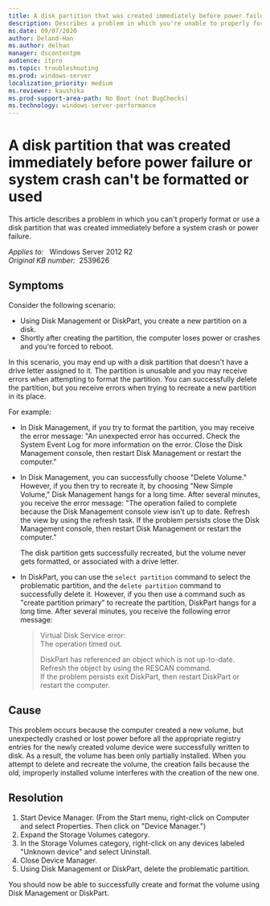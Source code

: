 ```yaml
---
title: A disk partition that was created immediately before power failure or system crash can't be formatted or used
description: Describes a problem in which you're unable to properly format or use a disk partition that was created immediately before a system crash or power failure.
ms.date: 09/07/2020
author: Deland-Han
ms.author: delhan
manager: dscontentpm
audience: itpro
ms.topic: troubleshooting
ms.prod: windows-server
localization_priority: medium
ms.reviewer: kaushika
ms.prod-support-area-path: No Boot (not BugChecks)
ms.technology: windows-server-performance
---
```

# A disk partition that was created immediately before power failure or system crash can't be formatted or used

This article describes a problem in which you can't properly format or use a disk partition that was created immediately before a system crash or power failure.

_Applies to:_ &nbsp; Windows Server 2012 R2  
_Original KB number:_ &nbsp;2539626

## Symptoms

Consider the following scenario:

- Using Disk Management or DiskPart, you create a new partition on a disk.
- Shortly after creating the partition, the computer loses power or crashes and you're forced to reboot.

In this scenario, you may end up with a disk partition that doesn't have a drive letter assigned to it. The partition is unusable and you may receive errors when attempting to format the partition. You can successfully delete the partition, but you receive errors when trying to recreate a new partition in its place.

For example:

- In Disk Management, if you try to format the partition, you may receive the error message: "An unexpected error has occurred. Check the System Event Log for more information on the error. Close the Disk Management console, then restart Disk Management or restart the computer."
- In Disk Management, you can successfully choose "Delete Volume." However, if you then try to recreate it, by choosing "New Simple Volume," Disk Management hangs for a long time. After several minutes, you receive the error message: "The operation failed to complete because the Disk Management console view isn't up to date. Refresh the view by using the refresh task. If the problem persists close the Disk Management console, then restart Disk Management or restart the computer."

    The disk partition gets successfully recreated, but the volume never gets formatted, or associated with a drive letter.

- In DiskPart, you can use the `select partition` command to select the problematic partition, and the `delete partition` command to successfully delete it. However, if you then use a command such as "create partition primary" to recreate the partition, DiskPart hangs for a long time. After several minutes, you receive the following error message:

    > Virtual Disk Service error:  
    The operation timed out.
    >
    > DiskPart has referenced an object which is not up-to-date.  
    Refresh the object by using the RESCAN command.  
    If the problem persists exit DiskPart, then restart DiskPart or restart the computer.  

## Cause

This problem occurs because the computer created a new volume, but unexpectedly crashed or lost power before all the appropriate registry entries for the newly created volume device were successfully written to disk. As a result, the volume has been only partially installed. When you attempt to delete and recreate the volume, the creation fails because the old, improperly installed volume interferes with the creation of the new one.

## Resolution

1. Start Device Manager. (From the Start menu, right-click on Computer and select Properties. Then click on "Device Manager.")
2. Expand the Storage Volumes category.
3. In the Storage Volumes category, right-click on any devices labeled "Unknown device" and select Uninstall.
4. Close Device Manager.
5. Using Disk Management or DiskPart, delete the problematic partition.

You should now be able to successfully create and format the volume using Disk Management or DiskPart.
